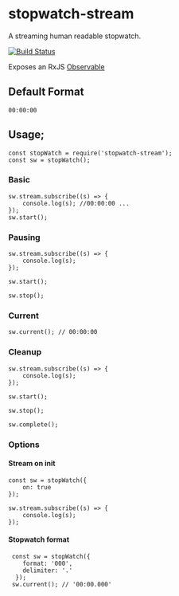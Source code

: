# stopwatch-stream

A streaming human readable stopwatch. 

[![Build Status](https://travis-ci.org/web-mech/stopwatch-stream.svg?branch=master)](https://travis-ci.org/web-mech/stopwatch-stream)

Exposes an RxJS [Observable](http://reactivex.io/rxjs/class/es6/Observable.js~Observable.html)

## Default Format

```
00:00:00
```

## Usage;

```
const stopWatch = require('stopwatch-stream');
const sw = stopWatch();
```

### Basic
```
sw.stream.subscribe((s) => {
	console.log(s); //00:00:00 ...
});
sw.start();
```

### Pausing

```
sw.stream.subscribe((s) => {
	console.log(s);
});

sw.start();

sw.stop();
```

### Current

```
sw.current(); // 00:00:00
```

### Cleanup

```
sw.stream.subscribe((s) => {
	console.log(s);
});

sw.start();

sw.stop();

sw.complete();
```

### Options

#### Stream on init

```
const sw = stopWatch({
	on: true
});

sw.stream.subscribe((s) => {
	console.log(s);
});

```

#### Stopwatch format

```
 const sw = stopWatch({
    format: '000',
    delimiter: '.'
  });
 sw.current(); // '00:00.000'

```